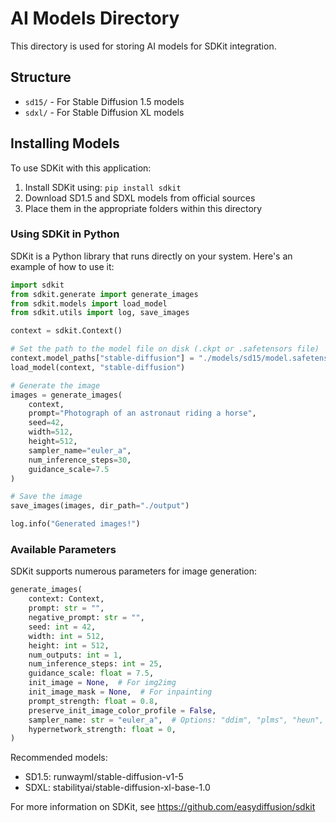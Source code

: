 
# AI Models Directory

This directory is used for storing AI models for SDKit integration.

## Structure

- `sd15/` - For Stable Diffusion 1.5 models
- `sdxl/` - For Stable Diffusion XL models

## Installing Models

To use SDKit with this application:

1. Install SDKit using: `pip install sdkit`
2. Download SD1.5 and SDXL models from official sources
3. Place them in the appropriate folders within this directory

### Using SDKit in Python

SDKit is a Python library that runs directly on your system. Here's an example of how to use it:

```python
import sdkit
from sdkit.generate import generate_images
from sdkit.models import load_model
from sdkit.utils import log, save_images

context = sdkit.Context()

# Set the path to the model file on disk (.ckpt or .safetensors file)
context.model_paths["stable-diffusion"] = "./models/sd15/model.safetensors"  # Adjust path as needed
load_model(context, "stable-diffusion")

# Generate the image
images = generate_images(
    context, 
    prompt="Photograph of an astronaut riding a horse", 
    seed=42, 
    width=512, 
    height=512,
    sampler_name="euler_a",
    num_inference_steps=30,
    guidance_scale=7.5
)

# Save the image
save_images(images, dir_path="./output")

log.info("Generated images!")
```

### Available Parameters

SDKit supports numerous parameters for image generation:

```python
generate_images(
    context: Context,
    prompt: str = "",
    negative_prompt: str = "",
    seed: int = 42,
    width: int = 512,
    height: int = 512,
    num_outputs: int = 1,
    num_inference_steps: int = 25,
    guidance_scale: float = 7.5,
    init_image = None,  # For img2img
    init_image_mask = None,  # For inpainting
    prompt_strength: float = 0.8,
    preserve_init_image_color_profile = False,
    sampler_name: str = "euler_a",  # Options: "ddim", "plms", "heun", "euler", "euler_a", etc.
    hypernetwork_strength: float = 0,
)
```

Recommended models:
- SD1.5: runwayml/stable-diffusion-v1-5
- SDXL: stabilityai/stable-diffusion-xl-base-1.0

For more information on SDKit, see https://github.com/easydiffusion/sdkit
